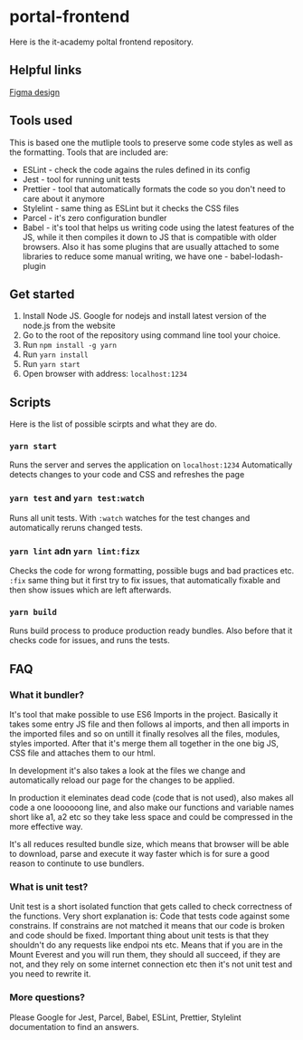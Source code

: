 # portal-frontend

Here is the it-academy poltal frontend repository.

## Helpful links
[Figma design](https://www.figma.com/file/KTGZVVmfXJFqJH6OL9xeoBy0/IT-Academy)

## Tools used

This is based one the mutliple tools to preserve some code styles as well as the formatting.
Tools that are included are:

* ESLint - check the code agains the rules defined in its config
* Jest - tool for running unit tests
* Prettier - tool that automatically formats the code so you don't need to care about it anymore
* Stylelint - same thing as ESLint but it checks the CSS files
* Parcel - it's zero configuration bundler
* Babel - it's tool that helps us writing code using the latest features of the JS, while it then
  compiles it down to JS that is compatible with older browsers. Also it has some plugins that are
  usually attached to some libraries to reduce some manual writing, we have one - babel-lodash-plugin

## Get started

1. Install Node JS.
   Google for nodejs and install latest version of the node.js from the website
2. Go to the root of the repository using command line tool your choice.
3. Run `npm install -g yarn`
4. Run `yarn install`
5. Run `yarn start`
6. Open browser with address: `localhost:1234`

## Scripts

Here is the list of possible scirpts and what they are do.

### `yarn start`

Runs the server and serves the application on `localhost:1234`
Automatically detects changes to your code and CSS and refreshes the page

### `yarn test` and `yarn test:watch`

Runs all unit tests. With `:watch` watches for the test changes and automatically
reruns changed tests.

### `yarn lint` adn `yarn lint:fizx`

Checks the code for wrong formatting, possible bugs and bad practices etc.
`:fix` same thing but it first try to fix issues, that automatically fixable
and then show issues which are left afterwards.

### `yarn build`

Runs build process to produce production ready bundles. Also before that it checks code for issues,
and runs the tests.

## FAQ

### What it bundler?

It's tool that make possible to use ES6 Imports in the project.
Basically it takes some entry JS file and then follows al imports, and then
all imports in the imported files and so on untill it finally resolves all the
files, modules, styles imported.
After that it's merge them all together in the one big JS, CSS file and attaches
them to our html.

In development it's also takes a look at the files we change and automatically
reload our page for the changes to be applied.

In production it eleminates dead code (code that is not used), also makes all
code a one loooooong line, and also make our functions and variable names short like
a1, a2 etc so they take less space and could be compressed in the more effective way.

It's all reduces resulted bundle size, which means that browser will be able to
download, parse and execute it way faster which is for sure a good reason to
continute to use bundlers.

### What is unit test?

Unit test is a short isolated function that gets called to check correctness of the
functions. Very short explanation is: Code that tests code against some constrains.
If constrains are not matched it means that our code is broken and code should be fixed.
Important thing about unit tests is that they shouldn't do any requests like endpoi
nts etc. Means that
if you are in the Mount Everest and you will run them, they should all succeed,
if they are not, and they rely on some internet connection etc then it's
not unit test and you need to rewrite it.

### More questions?

Please Google for Jest, Parcel, Babel, ESLint, Prettier, Stylelint documentation to find an answers.
